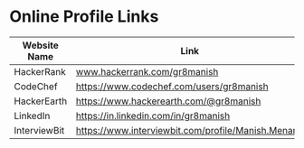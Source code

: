# Online Profile Links

| Website Name | Link |
| ------ | ------ |
| HackerRank | www.hackerrank.com/gr8manish |
| CodeChef | https://www.codechef.com/users/gr8manish |
| HackerEarth | https://www.hackerearth.com/@gr8manish |
| LinkedIn | https://in.linkedin.com/in/gr8manish |
| InterviewBit | https://www.interviewbit.com/profile/Manish.Menaria |
